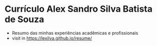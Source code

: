 # Currículo Alex Sandro Silva Batista de Souza

* Resumo das minhas experiências acadêmicas e profissionais
* visit in https://lexilva.github.io/resume/
